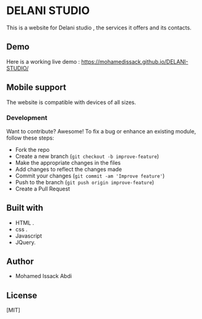 # DELANI STUDIO

  This is a website for Delani studio , the services it offers  and its contacts.

## Demo
Here is a working live demo : https://mohamedissack.github.io/DELANI-STUDIO/
## Mobile support
The  website is compatible with devices of all sizes.

### Development
Want to contribute? Awesome!
To fix a bug or enhance an existing module, follow these steps:
- Fork the repo
- Create a new branch (`git checkout -b improve-feature`)
- Make the appropriate changes in the files
- Add changes to reflect the changes made
- Commit your changes (`git commit -am 'Improve feature'`)
- Push to the branch (`git push origin improve-feature`)
- Create a Pull Request
## Built with
-  HTML .
-  css .
- Javascript
- JQuery.
## Author
- Mohamed Issack Abdi

## License
[MIT]
